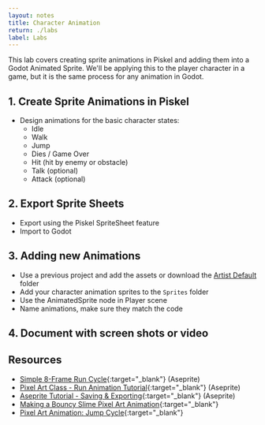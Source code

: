 ```yaml
---
layout: notes
title: Character Animation
return: ./labs
label: Labs
---
```


This lab covers creating sprite animations in Piskel and adding them into a Godot Animated Sprite.  We'll be applying this to the player character in a game, but it is the same process for any animation in Godot.

## 1. Create Sprite Animations in Piskel
- Design animations for the basic character states:
	- Idle
	- Walk
	- Jump
	- Dies / Game Over
	- Hit (hit by enemy or obstacle)
	- Talk (optional)
	- Attack (optional)

## 2. Export Sprite Sheets
- Export using the Piskel SpriteSheet feature
- Import to Godot

## 3. Adding new Animations
- Use a previous project and add the assets or download the [Artist Default](./Artist_Default.zip) folder
- Add your character animation sprites to the `Sprites` folder
- Use the AnimatedSprite node in Player scene
- Name animations, make sure they match the code

## 4. Document with screen shots or video

## Resources
- [Simple 8-Frame Run Cycle](https://www.youtube.com/watch?v=y6Igao5Uvu8){:target="_blank"} (Aseprite)
- [Pixel Art Class - Run Animation Tutorial](https://www.youtube.com/watch?v=LPBvrdJ_1a8){:target="_blank"} (Aseprite)
- [Aseprite Tutorial - Saving & Exporting](https://www.youtube.com/watch?v=VxFKplKPvqQ){:target="_blank"} (Aseprite)
- [Making a Bouncy Slime Pixel Art Animation](https://www.youtube.com/watch?v=J8MH-k0Fa6Y){:target="_blank"}
- [Pixel Art Animation: Jump Cycle](https://www.youtube.com/watch?v=djTmWQaOZLk){:target="_blank"}
